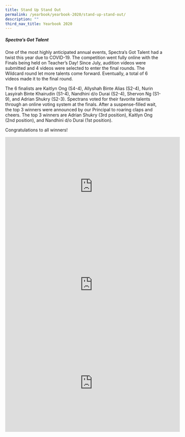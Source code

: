 ```yaml
---
title: Stand Up Stand Out
permalink: /yearbook/yearbook-2020/stand-up-stand-out/
description: ""
third_nav_title: Yearbook 2020
---
```

##### **Spectra’s Got Talent**

One of the most highly anticipated annual events, Spectra’s Got Talent had a twist this year due to COVID-19. The competition went fully online with the Finals being held on Teacher’s Day! Since July, audition videos were submitted and 4 videos were selected to enter the final rounds. The Wildcard round let more talents come forward. Eventually, a total of 6 videos made it to the final round.

The 6 finalists are Kaitlyn Ong (S4-4), Allyshah Binte Alias (S2-4), Nurin Lasyirah Binte Khairudin (S1-4), Nandhini d/o Durai (S2-4), Shervon Ng (S1-9), and Adrian Shukry (S2-3). Spectrans voted for their favorite talents through an online voting system at the finals.&nbsp;After a suspense-filled wait, the top 3 winners were announced by our Principal to roaring claps and cheers. The top 3 winners are Adrian Shukry (3rd position), Kaitlyn Ong (2nd position), and Nandhini d/o Durai (1st position).&nbsp;

Congratulations to all winners!

<iframe width="560" height="315" src="https://www.youtube.com/embed/60dWE3kmZwk" title="YouTube video player" frameborder="0" allow="accelerometer; autoplay; clipboard-write; encrypted-media; gyroscope; picture-in-picture; web-share" allowfullscreen=""></iframe>

<iframe width="560" height="315" src="https://www.youtube.com/embed/qWECcUKLBgg" title="YouTube video player" frameborder="0" allow="accelerometer; autoplay; clipboard-write; encrypted-media; gyroscope; picture-in-picture; web-share" allowfullscreen=""></iframe>

<iframe width="560" height="315" src="https://www.youtube.com/embed/fFjKXnUv-8k" title="YouTube video player" frameborder="0" allow="accelerometer; autoplay; clipboard-write; encrypted-media; gyroscope; picture-in-picture; web-share" allowfullscreen=""></iframe>